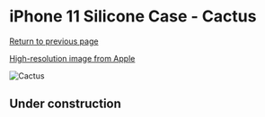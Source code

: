 # iPhone 11 Silicone Case - Cactus

[Return to previous page](/iphone_xr)

[High-resolution image from Apple](https://store.storeimages.cdn-apple.com/8756/as-images.apple.com/is/MXYW2?wid=4500&hei=4500&fmt=png)

<div style="width: 512px"><img src="/almost_uncompressed/MXYW2.webp" alt="Cactus"></div>

## Under construction
